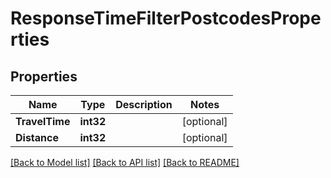 # ResponseTimeFilterPostcodesProperties

## Properties

Name | Type | Description | Notes
------------ | ------------- | ------------- | -------------
**TravelTime** | **int32** |  | [optional] 
**Distance** | **int32** |  | [optional] 

[[Back to Model list]](../README.md#documentation-for-models) [[Back to API list]](../README.md#documentation-for-api-endpoints) [[Back to README]](../README.md)



